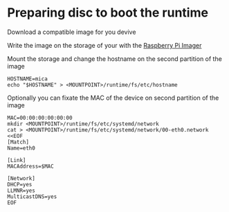 # Preparing disc to boot the runtime

Download a compatible image for you devive

Write the image on the storage of your with the [Raspberry Pi Imager](https://www.raspberrypi.org/software/)

Mount the storage and change the hostname on the second partition of the image

    HOSTNAME=mica
    echo "$HOSTNAME" > <MOUNTPOINT>/runtime/fs/etc/hostname

Optionally you can fixate the MAC of the device on second partition of the image

    MAC=00:00:00:00:00:00
    mkdir <MOUNTPOINT>/runtime/fs/etc/systemd/network
    cat > <MOUNTPOINT>/runtime/fs/etc/systemd/network/00-eth0.network <<EOF
    [Match]
    Name=eth0

    [Link]
    MACAddress=$MAC

    [Network]
    DHCP=yes
    LLMNR=yes
    MulticastDNS=yes
    EOF
